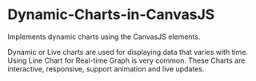 # Dynamic-Charts-in-CanvasJS
Implements dynamic charts using the CanvasJS elements.

Dynamic or Live charts are used for displaying data that varies with time. Using Line Chart for Real-time Graph is very common. These Charts are interactive, responsive, support animation and live updates.
